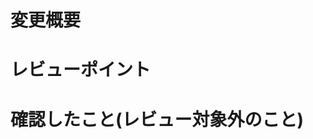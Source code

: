 # 変更概要
<!--
- 変更理由(issueの貼り付けでもOK。)
- 変更内容
の明示
-->

# レビューポイント
<!--
不安な箇所や、みてもらいたい点を明記する
-->

# 確認したこと(レビュー対象外のこと)
<!--
自分で確認したため、レビュー不要な点・スコープから外れることを書く。
例えば、ローカルで単体テストしたため、動作確認が不要な旨。
-->
